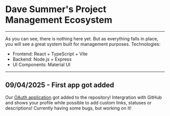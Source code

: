 # Dave Summer's Project Management Ecosystem

---

As you can see, there is nothing here yet. But as everything falls in place, you will see a great system built for management purposes.
Technologies:
- Frontend: React + TypeScript + Vite
- Backend: Node.js + Express
- UI Components: Material UI

---

## 09/04/2025 - First app got added

Our <ins>OAuth application</ins> got added to the repository! Intergration with GitHub and shows your profile while possible to add custom links, statuses or descriptions!
Currently having some bugs, but working on it!
